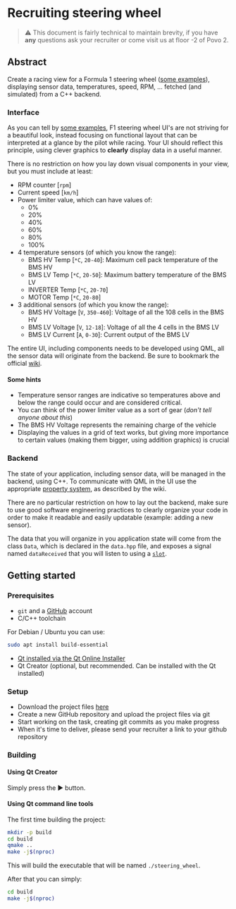 # Recruiting steering wheel

> ⚠️ This document is fairly technical to maintain brevity, if you have **any** questions ask your recruiter or come visit us at floor -2 of Povo 2.

## Abstract

Create a racing view for a Formula 1 steering wheel ([some examples](https://duckduckgo.com/?q=steering+wheel+formula+1+screen&t=h_&iar=images&iax=images&ia=images)), displaying sensor data, temperatures, speed, RPM, … fetched (and simulated) from a C++ backend.

### Interface

As you can tell by [some examples](https://duckduckgo.com/?q=steering+wheel+formula+1+screen&t=h_&iar=images&iax=images&ia=images), F1 steering wheel UI's are not striving for a beautiful look, instead focusing on functional layout that can be interpreted at a glance by the pilot while racing. Your UI should reflect this principle, using clever graphics to **clearly** display data in a useful manner.

There is no restriction on how you lay down visual components in your view, but you must include at least:

- RPM counter [`rpm`]
- Current speed [`km/h`]
- Power limiter value, which can have values of:
  - 0%
  - 20%
  - 40%
  - 60%
  - 80%
  - 100%
- 4 temperature sensors (of which you know the range):
  - BMS HV Temp [`*C`, `20-40`]: Maximum cell pack temperature of the BMS HV
  - BMS LV Temp [`*C`, `20-50`]: Maximum battery temperature of the BMS LV
  - INVERTER Temp [`*C`, `20-70`]
  - MOTOR Temp [`*C`, `20-80`] 
- 3 additional sensors (of which you know the range):
  - BMS HV Voltage [`V`, `350-460`]: Voltage of all the 108 cells in the BMS HV
  - BMS LV Voltage [`V`, `12-18`]: Voltage of all the 4 cells in the BMS LV
  - BMS LV Current [`A`, `0-30`]: Current output of the BMS LV 

The entire UI, including components needs to be developed using QML, all the sensor data will originate from the backend. Be sure to bookmark the official [wiki](https://doc.qt.io/qt-5/qmlapplications.html).

#### Some hints

- Temperature sensor ranges are indicative so temperatures above and below the range could occur and are considered critical.
- You can think of the power limiter value as a sort of gear (_don't tell anyone about this_)
- The BMS HV Voltage represents the remaining charge of the vehicle
- Displaying the values in a grid of text works, but giving more importance to certain values (making them bigger, using addition graphics) is crucial

### Backend

The state of your application, including sensor data, will be managed in the backend, using C++. To communicate with QML in the UI use the appropriate [property system](https://doc.qt.io/qt-5/qtqml-cppintegration-topic.html), as described by the wiki.

There are no particular restriction on how to lay out the backend, make sure to use good software engineering practices to clearly organize your code in order to make it readable and easily updatable (example: adding a new sensor).

The data that you will organize in you application state will come from the class `Data`, which is declared in the `data.hpp` file, and exposes a signal named `dataReceived` that you will listen to using a [`slot`](https://doc.qt.io/qt-5/signalsandslots.html).

## Getting started

### Prerequisites

- `git` and a [GitHub](https://github.com) account
- C/C++ toolchain

For Debian / Ubuntu you can use:

```bash
sudo apt install build-essential
```

- [Qt installed via the Qt Online Installer](https://www.qt.io/download-qt-installer)
- Qt Creator (optional, but recommended. Can be installed with the Qt installed)

### Setup

- Download the project files [here](https://download-directory.github.io/?url=https%3A%2F%2Fgithub.com%2Feagletrt%2Frecruiting-sw%2Ftree%2Fmaster%2Fsteering_wheel)
- Create a new GitHub repository and upload the project files via git
- Start working on the task, creating git commits as you make progress
- When it's time to deliver, please send your recruiter a link to your github repository

### Building

#### Using Qt Creator

Simply press the ▶️ button.

#### Using Qt command line tools

The first time building the project:

```bash
mkdir -p build
cd build
qmake ..
make -j$(nproc)
```

This will build the executable that will be named `./steering_wheel`.

After that you can simply:

```bash
cd build
make -j$(nproc)
```